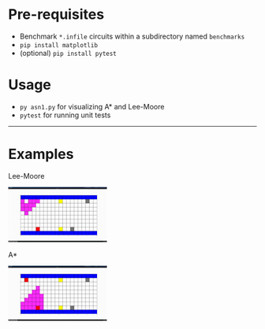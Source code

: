 # Pre-requisites

 - Benchmark `*.infile` circuits within a subdirectory named `benchmarks`
 - `pip install matplotlib`
 - (optional) `pip install pytest`

# Usage

 - `py asn1.py` for visualizing A* and Lee-Moore 
 - `pytest` for running unit tests

---

# Examples

Lee-Moore

![](img/leemooore.gif)

A*

![](img/astar.gif)